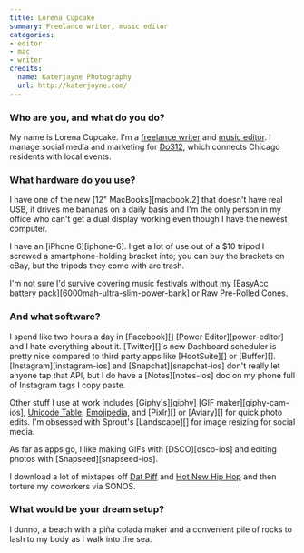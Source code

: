 ```yaml
---
title: Lorena Cupcake
summary: Freelance writer, music editor
categories:
- editor
- mac
- writer
credits:
  name: Katerjayne Photography
  url: http://katerjayne.com/
---
```


### Who are you, and what do you do?

My name is Lorena Cupcake. I'm a [freelance writer](https://lorenacupcake.contently.com/ "Lorena's writing.") and [music editor](https://storebrandsoda.com/ "Lorena's music writing."). I manage social media and marketing for [Do312](http://do312.com/ "A Chicago social activity site."), which connects Chicago residents with local events.

### What hardware do you use?

I have one of the new [12" MacBooks][macbook.2] that doesn't have real USB, it drives me bananas on a daily basis and I'm the only person in my office who can't get a dual display working even though I have the newest computer. 

I have an [iPhone 6][iphone-6]. I get a lot of use out of a $10 tripod I screwed a smartphone-holding bracket into; you can buy the brackets on eBay, but the tripods they come with are trash.

I'm not sure I'd survive covering music festivals without my [EasyAcc battery pack][6000mah-ultra-slim-power-bank] or Raw Pre-Rolled Cones.

### And what software?

I spend like two hours a day in [Facebook][] [Power Editor][power-editor] and I hate everything about it. [Twitter][]'s new Dashboard scheduler is pretty nice compared to third party apps like [HootSuite][] or [Buffer][]. [Instagram][instagram-ios] and [Snapchat][snapchat-ios] don't really let anyone tap that API, but I do have a [Notes][notes-ios] doc on my phone full of Instagram tags I copy paste.

Other stuff I use at work includes [Giphy's][giphy] [GIF maker][giphy-cam-ios], [Unicode Table](http://unicode-table.com/en/ "A site showing different Unicode characters."), [Emojipedia](http://emojipedia.org/ "An emoji lookup website."), and [Pixlr][] or [Aviary][] for quick photo edits. I'm obsessed with Sprout's [Landscape][] for image resizing for social media.

As far as apps go, I like making GIFs with [DSCO][dsco-ios] and editing photos with [Snapseed][snapseed-ios].

I download a lot of mixtapes off [Dat Piff](http://www.datpiff.com/ "A mixtape website.") and [Hot New Hip Hop](http://www.hotnewhiphop.com/ "A hip hop themed mixtape website.") and then torture my coworkers via SONOS.

### What would be your dream setup?

I dunno, a beach with a piña colada maker and a convenient pile of rocks to lash to my body as I walk into the sea.
